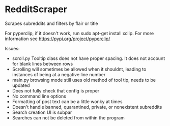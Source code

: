# RedditScraper
Scrapes subreddits and filters by flair or title


For pyperclip, if it doesn't work, run sudo apt-get install xclip. For more information see https://pypi.org/project/pyperclip/

Issues:

* scroll.py Tooltip class does not have proper spacing. It does not account for blank lines between rows
* Scrolling will sometimes be allowed when it shouldnt, leading to instances of being at a negative line number
* main.py browsing mode still uses old method of tool tip, needs to be updated
* Does not fully check that config is proper
* No command line options
* Formatting of post text can be a little wonky at times
* Doesn't handle banned, quarantined, private, or nonexistent subreddits
* Search creation UI is subpar
* Searches can not be deleted from within the program
